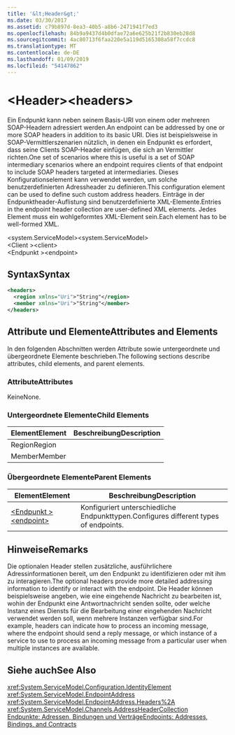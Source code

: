 ```yaml
---
title: '&lt;Header&gt;'
ms.date: 03/30/2017
ms.assetid: c79b897d-8ea3-40b5-a8b6-2471941f7ed3
ms.openlocfilehash: 84b9a9437d4b0dfae72a6e625b21f2b830eb28d8
ms.sourcegitcommit: 4ac80713f6faa220e5a119d5165308a58f7ccdc8
ms.translationtype: MT
ms.contentlocale: de-DE
ms.lasthandoff: 01/09/2019
ms.locfileid: "54147862"
---
```

# <a name="ltheadersgt"></a><span data-ttu-id="1792e-102">&lt;Header&gt;</span><span class="sxs-lookup"><span data-stu-id="1792e-102">&lt;headers&gt;</span></span>
<span data-ttu-id="1792e-103">Ein Endpunkt kann neben seinem Basis-URI von einem oder mehreren SOAP-Headern adressiert werden.</span><span class="sxs-lookup"><span data-stu-id="1792e-103">An endpoint can be addressed by one or more SOAP headers in addition to its basic URI.</span></span> <span data-ttu-id="1792e-104">Dies ist beispielsweise in SOAP-Vermittlerszenarien nützlich, in denen ein Endpunkt es erfordert, dass seine Clients SOAP-Header einfügen, die sich an Vermittler richten.</span><span class="sxs-lookup"><span data-stu-id="1792e-104">One set of scenarios where this is useful is a set of SOAP intermediary scenarios where an endpoint requires clients of that endpoint to include SOAP headers targeted at intermediaries.</span></span> <span data-ttu-id="1792e-105">Dieses Konfigurationselement kann verwendet werden, um solche benutzerdefinierten Adressheader zu definieren.</span><span class="sxs-lookup"><span data-stu-id="1792e-105">This configuration element can be used to define such custom address headers.</span></span> <span data-ttu-id="1792e-106">Einträge in der Endpunktheader-Auflistung sind benutzerdefinierte XML-Elemente.</span><span class="sxs-lookup"><span data-stu-id="1792e-106">Entries in the endpoint header collection are user-defined XML elements.</span></span> <span data-ttu-id="1792e-107">Jedes Element muss ein wohlgeformtes XML-Element sein.</span><span class="sxs-lookup"><span data-stu-id="1792e-107">Each element has to be well-formed XML.</span></span>  
  
 <span data-ttu-id="1792e-108">\<system.ServiceModel></span><span class="sxs-lookup"><span data-stu-id="1792e-108">\<system.ServiceModel></span></span>  
<span data-ttu-id="1792e-109">\<Client ></span><span class="sxs-lookup"><span data-stu-id="1792e-109">\<client></span></span>  
<span data-ttu-id="1792e-110">\<Endpunkt ></span><span class="sxs-lookup"><span data-stu-id="1792e-110">\<endpoint></span></span>  
  
## <a name="syntax"></a><span data-ttu-id="1792e-111">Syntax</span><span class="sxs-lookup"><span data-stu-id="1792e-111">Syntax</span></span>  
  
```xml  
<headers>
  <region xmlns="Uri">"String"</region>
  <member xmlns="Uri">"String"</member>
</headers>
```  
  
## <a name="attributes-and-elements"></a><span data-ttu-id="1792e-112">Attribute und Elemente</span><span class="sxs-lookup"><span data-stu-id="1792e-112">Attributes and Elements</span></span>  
 <span data-ttu-id="1792e-113">In den folgenden Abschnitten werden Attribute sowie untergeordnete und übergeordnete Elemente beschrieben.</span><span class="sxs-lookup"><span data-stu-id="1792e-113">The following sections describe attributes, child elements, and parent elements.</span></span>  
  
### <a name="attributes"></a><span data-ttu-id="1792e-114">Attribute</span><span class="sxs-lookup"><span data-stu-id="1792e-114">Attributes</span></span>  
 <span data-ttu-id="1792e-115">Keine</span><span class="sxs-lookup"><span data-stu-id="1792e-115">None.</span></span>  
  
### <a name="child-elements"></a><span data-ttu-id="1792e-116">Untergeordnete Elemente</span><span class="sxs-lookup"><span data-stu-id="1792e-116">Child Elements</span></span>  
  
|<span data-ttu-id="1792e-117">Element</span><span class="sxs-lookup"><span data-stu-id="1792e-117">Element</span></span>|<span data-ttu-id="1792e-118">Beschreibung</span><span class="sxs-lookup"><span data-stu-id="1792e-118">Description</span></span>|  
|-------------|-----------------|  
|<span data-ttu-id="1792e-119">Region</span><span class="sxs-lookup"><span data-stu-id="1792e-119">Region</span></span>||  
|<span data-ttu-id="1792e-120">Member</span><span class="sxs-lookup"><span data-stu-id="1792e-120">Member</span></span>||  
  
### <a name="parent-elements"></a><span data-ttu-id="1792e-121">Übergeordnete Elemente</span><span class="sxs-lookup"><span data-stu-id="1792e-121">Parent Elements</span></span>  
  
|<span data-ttu-id="1792e-122">Element</span><span class="sxs-lookup"><span data-stu-id="1792e-122">Element</span></span>|<span data-ttu-id="1792e-123">Beschreibung</span><span class="sxs-lookup"><span data-stu-id="1792e-123">Description</span></span>|  
|-------------|-----------------|  
|[<span data-ttu-id="1792e-124">\<Endpunkt ></span><span class="sxs-lookup"><span data-stu-id="1792e-124">\<endpoint></span></span>](../../../../../docs/framework/configure-apps/file-schema/wcf/endpoint-of-client.md)|<span data-ttu-id="1792e-125">Konfiguriert unterschiedliche Endpunkttypen.</span><span class="sxs-lookup"><span data-stu-id="1792e-125">Configures different types of endpoints.</span></span>|  
  
## <a name="remarks"></a><span data-ttu-id="1792e-126">Hinweise</span><span class="sxs-lookup"><span data-stu-id="1792e-126">Remarks</span></span>  
 <span data-ttu-id="1792e-127">Die optionalen Header stellen zusätzliche, ausführlichere Adressinformationen bereit, um den Endpunkt zu identifizieren oder mit ihm zu interagieren.</span><span class="sxs-lookup"><span data-stu-id="1792e-127">The optional headers provide more detailed addressing information to identify or interact with the endpoint.</span></span> <span data-ttu-id="1792e-128">Die Header können beispielsweise angeben, wie eine eingehende Nachricht zu bearbeiten ist, wohin der Endpunkt eine Antwortnachricht senden sollte, oder welche Instanz eines Diensts für die Bearbeitung einer eingehenden Nachricht verwendet werden soll, wenn mehrere Instanzen verfügbar sind.</span><span class="sxs-lookup"><span data-stu-id="1792e-128">For example, headers can indicate how to process an incoming message, where the endpoint should send a reply message, or which instance of a service to use to process an incoming message from a particular user when multiple instances are available.</span></span>  
  
## <a name="see-also"></a><span data-ttu-id="1792e-129">Siehe auch</span><span class="sxs-lookup"><span data-stu-id="1792e-129">See Also</span></span>  
 <xref:System.ServiceModel.Configuration.IdentityElement>  
 <xref:System.ServiceModel.EndpointAddress>  
 <xref:System.ServiceModel.EndpointAddress.Headers%2A>  
 <xref:System.ServiceModel.Channels.AddressHeaderCollection>  
 [<span data-ttu-id="1792e-130">Endpunkte: Adressen, Bindungen und Verträge</span><span class="sxs-lookup"><span data-stu-id="1792e-130">Endpoints: Addresses, Bindings, and Contracts</span></span>](../../../../../docs/framework/wcf/feature-details/endpoints-addresses-bindings-and-contracts.md)
